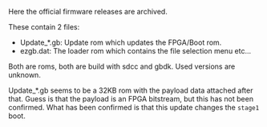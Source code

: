 Here the official firmware releases are archived.

These contain 2 files:

- Update_*.gb: Update rom which updates the FPGA/Boot rom.
- ezgb.dat: The loader rom which contains the file selection menu etc...


Both are roms, both are build with sdcc and gbdk. Used versions are unknown.


Update_*.gb seems to be a 32KB rom with the payload data attached after that.
Guess is that the payload is an FPGA bitstream, but this has not been confirmed.
What has been confirmed is that this update changes the `stage1` boot.
